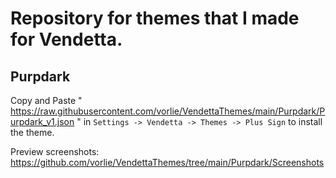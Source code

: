 # Repository for themes that I made for Vendetta.

## Purpdark
Copy and Paste " https://raw.githubusercontent.com/vorlie/VendettaThemes/main/Purpdark/Purpdark_v1.json " in `Settings -> Vendetta -> Themes -> Plus Sign` to install the theme.

Preview screenshots: https://github.com/vorlie/VendettaThemes/tree/main/Purpdark/Screenshots